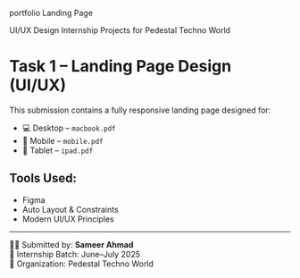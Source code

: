 
portfolio Landing Page 


 UI/UX Design Internship Projects for Pedestal Techno World


 # Task 1 – Landing Page Design (UI/UX)

This submission contains a fully responsive landing page designed for:

- 💻 Desktop – `macbook.pdf`
- 📱 Mobile – `mobile.pdf`
- 📒 Tablet – `ipad.pdf`


## Tools Used:
- Figma
- Auto Layout & Constraints
- Modern UI/UX Principles

---

👨‍🎨 Submitted by: **Sameer Ahmad**  
📅 Internship Batch: June–July 2025  
🚀 Organization: Pedestal Techno World
